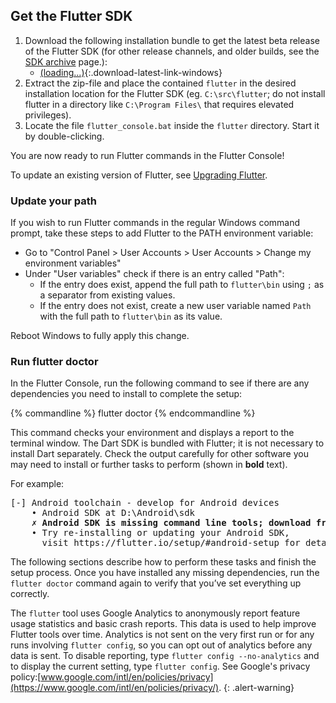## Get the Flutter SDK

1. Download the following installation bundle to get the latest beta release of the
Flutter SDK (for other release channels, and older builds, see the [SDK
archive](/sdk-archive/) page.):
    * [(loading...)](#){:.download-latest-link-windows}
1. Extract the zip-file and place the contained `flutter` in the desired
   installation location for the Flutter SDK (eg. `C:\src\flutter`; do not install
   flutter in a directory like `C:\Program Files\` that requires elevated privileges).
1. Locate the file `flutter_console.bat` inside the `flutter` directory. Start it by double-clicking.

You are now ready to run Flutter commands in the Flutter Console!

To update an existing version of Flutter, see [Upgrading Flutter](/upgrading/).

### Update your path

If you wish to run Flutter commands in the regular Windows command prompt, take
these steps to add Flutter to the PATH environment variable:

* Go to "Control Panel > User Accounts > User Accounts > Change my environment
  variables"
* Under "User variables" check if there is an entry called "Path":
    * If the entry does exist, append the full path to `flutter\bin` using `;`
      as a separator from existing values.
    * If the entry does not exist, create a new user variable named `Path` with
      the full path to `flutter\bin` as its value.

Reboot Windows to fully apply this change.

### Run flutter doctor

In the Flutter Console, run the following command to
see if there are any dependencies you need to install to complete the setup:

{% commandline %}
flutter doctor
{% endcommandline %}

This command checks your environment and displays a report to the terminal window.
The Dart SDK is bundled with Flutter; it is not necessary to install Dart separately.
Check the output carefully for other software you may need to install or further 
tasks to perform (shown in **bold** text).

For example:
<pre>
[-] Android toolchain - develop for Android devices
    • Android SDK at D:\Android\sdk
    <strong>✗ Android SDK is missing command line tools; download from https://goo.gl/XxQghQ</strong>
    • Try re-installing or updating your Android SDK,
      visit https://flutter.io/setup/#android-setup for detailed instructions.
</pre>

The following sections describe how to perform these tasks and finish the setup process.
Once you have installed any missing dependencies, run the `flutter doctor` command again to
verify that you’ve set everything up correctly.

The `flutter` tool uses Google Analytics to anonymously report feature usage statistics
and basic crash reports. This data is used to help improve Flutter tools over time.
Analytics is not sent on the very first run or for any runs involving `flutter config`,
so you can opt out of analytics before any data is sent. To disable reporting, 
type `flutter config --no-analytics` and to display the current setting, type 
`flutter config`. See Google's privacy policy:[www.google.com/intl/en/policies/privacy](https://www.google.com/intl/en/policies/privacy/).
{: .alert-warning}
